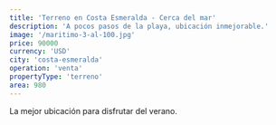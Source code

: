 ```yaml
---
title: 'Terreno en Costa Esmeralda - Cerca del mar'
description: 'A pocos pasos de la playa, ubicación inmejorable.'
image: '/maritimo-3-al-100.jpg'
price: 90000
currency: 'USD'
city: 'costa-esmeralda'
operation: 'venta'
propertyType: 'terreno'
area: 980
---
```


La mejor ubicación para disfrutar del verano.
